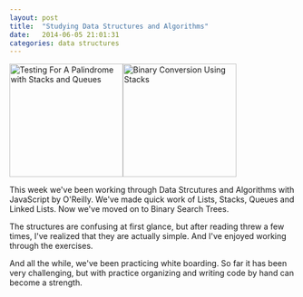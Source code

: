 ```yaml
---
layout: post
title:  "Studying Data Structures and Algorithms"
date:   2014-06-05 21:01:31
categories: data structures
---
```


<img src="http://photos-d.ak.instagram.com/hphotos-ak-xpf1/10362244_1383079501952595_1231620160_n.jpg" width="200" height="200" alt="Testing For A Palindrome with Stacks and Queues"><img src="http://photos-h.ak.instagram.com/hphotos-ak-xpa1/10413908_1428847770711903_870802377_n.jpg" width="200" height="200" alt="Binary Conversion Using Stacks">

<p>This week we've been working through Data Strcutures and Algorithms with JavaScript by O'Reilly. We've made quick work of Lists, Stacks, Queues and Linked Lists. Now we've moved on to Binary Search Trees.</p>

<p>The structures are confusing at first glance, but after reading threw a few times, I've realized that they are actually simple. And I've enjoyed working through the exercises.</p>

<p>And all the while, we've been practicing white boarding. So far it has been very challenging, but with practice organizing and writing code by hand can become a strength.</p>

